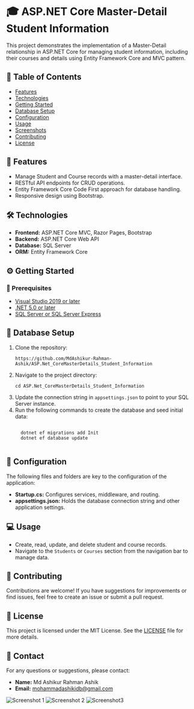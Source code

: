 <h1>🎓 ASP.NET Core Master-Detail Student Information</h1>

<p>This project demonstrates the implementation of a Master-Detail relationship in ASP.NET Core for managing student information, including their courses and details using Entity Framework Core and MVC pattern.</p>

<h2>📑 Table of Contents</h2>
<ul>
  <li><a href="#features">Features</a></li>
  <li><a href="#technologies">Technologies</a></li>
  <li><a href="#getting-started">Getting Started</a></li>
  <li><a href="#database-setup">Database Setup</a></li>
  <li><a href="#configuration">Configuration</a></li>
  <li><a href="#usage">Usage</a></li>
  <li><a href="#screenshots">Screenshots</a></li>
  <li><a href="#contributing">Contributing</a></li>
  <li><a href="#license">License</a></li>
</ul>

<h2 id="features">🚀 Features</h2>
<ul>
  <li>Manage Student and Course records with a master-detail interface.</li>
  <li>RESTful API endpoints for CRUD operations.</li>
  <li>Entity Framework Core Code First approach for database handling.</li>
  <li>Responsive design using Bootstrap.</li>
</ul>

<h2 id="technologies">🛠️ Technologies</h2>
<ul>
  <li><strong>Frontend:</strong> ASP.NET Core MVC, Razor Pages, Bootstrap</li>
  <li><strong>Backend:</strong> ASP.NET Core Web API</li>
  <li><strong>Database:</strong> SQL Server</li>
  <li><strong>ORM:</strong> Entity Framework Core</li>
</ul>

<h2 id="getting-started">⚙️ Getting Started</h2>

<h3>🔧 Prerequisites</h3>
<ul>
  <li><a href="https://visualstudio.microsoft.com/" target="_blank">Visual Studio 2019 or later</a></li>
  <li><a href="https://dotnet.microsoft.com/download/dotnet/5.0" target="_blank">.NET 5.0 or later</a></li>
  <li><a href="https://www.microsoft.com/en-us/sql-server/sql-server-downloads" target="_blank">SQL Server or SQL Server Express</a></li>
</ul>

<h2 id="database-setup">📂 Database Setup</h2>
<ol>
  <li>Clone the repository:</li>
  <pre><code>https://github.com/MdAshikur-Rahman-Ashik/ASP.Net_CoreMasterDetails_Student_Information</code></pre>
  
  <li>Navigate to the project directory:</li>
  <pre><code>cd ASP.Net_CoreMasterDetails_Student_Information</code></pre>
  
  <li>Update the connection string in <code>appsettings.json</code> to point to your SQL Server instance.</li>
  
  <li>Run the following commands to create the database and seed initial data:</li>
  <pre><code>
  dotnet ef migrations add Init
  dotnet ef database update
  </code></pre>
</ol>

<h2 id="configuration">🔧 Configuration</h2>
<p>The following files and folders are key to the configuration of the application:</p>
<ul>
  <li><strong>Startup.cs:</strong> Configures services, middleware, and routing.</li>
  <li><strong>appsettings.json:</strong> Holds the database connection string and other application settings.</li>
</ul>

<h2 id="usage">💻 Usage</h2>
<ul>
  <li>Create, read, update, and delete student and course records.</li>
  <li>Navigate to the <code>Students</code> or <code>Courses</code> section from the navigation bar to manage data.</li>
</ul>



<h2 id="contributing">🤝 Contributing</h2>
<p>Contributions are welcome! If you have suggestions for improvements or find issues, feel free to create an issue or submit a pull request.</p>

<h2 id="license">📝 License</h2>
<p>This project is licensed under the MIT License. See the <a href="LICENSE" target="_blank">LICENSE</a> file for more details.</p>

<h2>📧 Contact</h2>
<p>For any questions or suggestions, please contact:</p>
<ul>
  <li><strong>Name:</strong> Md Ashikur Rahman Ashik</li>
  <li><strong>Email:</strong> <a href="mailto:mohammadashikidb@gmail.com">mohammadashikidb@gmail.com</a></li>
</ul>

![Screenshot 1](https://github.com/user-attachments/assets/b9271e9c-37f5-4ba1-aeeb-681519892be9)
![Screenshot 2](https://github.com/user-attachments/assets/5fb1a00c-5286-41ac-be93-908a2197c917)
![Screenshot3](https://github.com/user-attachments/assets/7f31e0fb-3f12-4958-90d5-06ccf98e8508)
